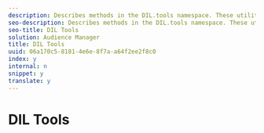 ```yaml
---
description: Describes methods in the DIL.tools namespace. These utility functions help you perform specific tasks.
seo-description: Describes methods in the DIL.tools namespace. These utility functions help you perform specific tasks.
seo-title: DIL Tools
solution: Audience Manager
title: DIL Tools
uuid: 06a170c5-8181-4e6e-8f7a-a64f2ee2f8c0
index: y
internal: n
snippet: y
translate: y
---
```


# DIL Tools

